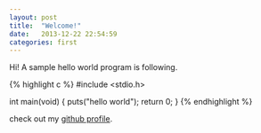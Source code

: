 ```yaml
---
layout: post
title:  "Welcome!"
date:   2013-12-22 22:54:59
categories: first
---
```


Hi! A sample hello world program is following.

{% highlight c %}
#include <stdio.h>

int main(void) {
    puts("hello world");
    return 0;
}
{% endhighlight %}

check out my [github profile].

[github profile]: https://github.com/freestyl3r
